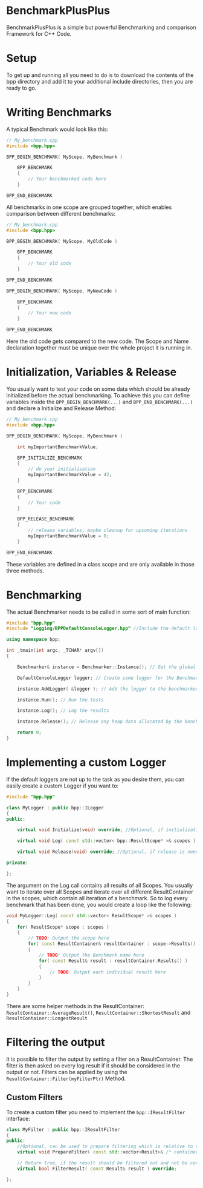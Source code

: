 BenchmarkPlusPlus
=================

BenchmarkPlusPlus is a simple but powerful Benchmarking and comparison Framework for C++ Code.

Setup
=================

To get up and running all you need to do is to download the contents of the bpp directory
and add it to your additional include directories, then you are ready to go.

Writing Benchmarks
=================

A typical Benchmark would look like this:

```cpp
// My_benchmark.cpp
#include <bpp.hpp>

BPP_BEGIN_BENCHMARK( MyScope, MyBenchmark )

	BPP_BENCHMARK
	{
		// Your benchmarked code here
	}

BPP_END_BENCHMARK
```

All benchmarks in one scope are grouped together, which enables comparison between different
benchmarks:

```cpp
// My_benchmark.cpp
#include <bpp.hpp>

BPP_BEGIN_BENCHMARK( MyScope, MyOldCode )

	BPP_BENCHMARK
	{
		// Your old code
	}

BPP_END_BENCHMARK

BPP_BEGIN_BENCHMARK( MyScope, MyNewCode )

	BPP_BENCHMARK
	{
		// Your new code
	}

BPP_END_BENCHMARK
```

Here the old code gets compared to the new code. The Scope and Name declaration together
must be unique over the whole project it is running in.

Initialization, Variables & Release
====================

You usually want to test your code on some data which should be already initialized before the actual benchmarking.
To achieve this you can define variables inside the ```BPP_BEGIN_BENCHMARK(...)``` and ```BPP_END_BENCHMARK(...)```
and declare a Initialize and Release Method:

```cpp
// My_benchmark.cpp
#include <bpp.hpp>

BPP_BEGIN_BENCHMARK( MyScope, MyBenchmark )

	int myImportantBenchmarkValue;

	BPP_INITIALIZE_BENCHMARK
	{
		// do your initialization
		myImportantBenchmarkValue = 42;
	}

	BPP_BENCHMARK
	{
		// Your code
	}

	BPP_RELEASE_BENCHMARK
	{
		// release variables, maybe cleanup for upcoming iterations
		myImportantBenchmarkValue = 0;
	}

BPP_END_BENCHMARK
```

These variables are defined in a class scope and are only available in those three methods.


Benchmarking
==================

The actual Benchmarker needs to be called in some sort of main function:

```cpp
#include "bpp.hpp"
#include "Logging/BPPDefaultConsoleLogger.hpp" //Include the default logger

using namespace bpp;

int _tmain(int argc, _TCHAR* argv[])
{

	Benchmarker& instance = Benchmarker::Instance(); // Get the global Benchmarker

	DefaultConsoleLogger logger; // Create some logger for the Benchmarker, to actually get some output

	instance.AddLogger( &logger ); // Add the logger to the benchmarker

	instance.Run(); // Run the tests

	instance.Log(); // Log the results

	instance.Release(); // Release any heap data allocated by the benchmarker

	return 0;
}
```

Implementing a custom Logger
===========================

If the default loggers are not up to the task as you desire them, you can easily create a custom Logger if you want to:

```cpp
#include "bpp.hpp"

class MyLogger : public bpp::ILogger
{
public:

	virtual void Initialize(void) override; //Optional, if initialization is needed

	virtual void Log( const std::vector< bpp::ResultScope* >& scopes ) override;

	virtual void Release(void) override; //Optional, if release is needed

private:

};
```

The argument on the Log call contains all results of all Scopes.
You usually want to iterate over all Scopes and iterate over all different ResultContainer in the scopes, which contain
all iteration of a benchmark.
So to log every benchmark that has been done, you would create a loop like the following:
```cpp
void MyLogger::Log( const std::vector< ResultScope* >& scopes )
{
	for( ResultScope* scope : scopes )
	{
		// TODO: Output the scope here
		for( const ResultContainer& resultContainer : scope->Results() )
		{
			// TODO: Output the Benchmark name here
			for( const Result& result : resultContainer.Results() )
			{
				// TODO: Output each individual result here
			}
		}
	}
}
```

There are some helper methods in the ResultContainer: ```ResultContainer::AverageResult()```,
```ResultContainer::ShortestResult``` and ```ResultContainer::LongestResult```

Filtering the output
=======================
It is possible to filter the output by setting a filter on a ResultContainer.
The filter is then asked on every log result if it should be considered in the output or not.
Filters can be applied by using the ```ResultContainer::Filter(myFilterPtr)``` Method.

## Custom Filters

To create a custom filter you need to implement the ```bpp::IResultFilter``` interface:

```cpp
class MyFilter : public bpp::IResultFilter
{
public:
	//Optional, can be used to prepare filtering which is relative to the results
	virtual void PrepareFilter( const std::vector<Result>& /* container */ ) override;

	// Return true, if the result should be filtered out and not be considered while logging, false otherwise
	virtual bool FilterResult( const Result& result ) override;

};
```
